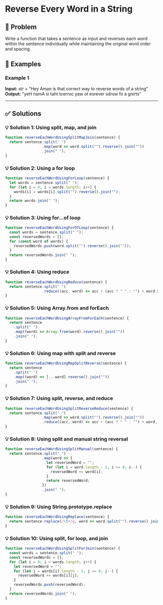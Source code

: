 # Reverse Every Word in a String

## 📝 Problem

Write a function that takes a sentence as input and reverses each word within the sentence individually while maintaining the original word order and spacing.


## 📌 Examples

### Example 1

**Input:** str = "Hey Aman is that correct way to reverse words of a string"  
**Output:** "yeH namA si taht tcerroc yaw ot esrever sdrow fo a gnirts"

---

## ✅ Solutions

### 💡 Solution 1: Using split, map, and join

```javascript
function reverseEachWordUsingSplitMapJoin(sentence) {
  return sentence.split(" ")
                 .map(word => word.split("").reverse().join(""))
                 .join(" ");
}
```

### 💡 Solution 2: Using a for loop

```javascript
function reverseEachWordUsingForLoop(sentence) {
  let words = sentence.split(" ");
  for (let i = 0; i < words.length; i++) {
    words[i] = words[i].split("").reverse().join("");
  }
  return words.join(" ");
}
```

### 💡 Solution 3: Using for...of loop

```javascript
function reverseEachWordUsingForOfLoop(sentence) {
  const words = sentence.split(" ");
  const reversedWords = [];
  for (const word of words) {
    reversedWords.push(word.split("").reverse().join(""));
  }
  return reversedWords.join(" ");
}
```

### 💡 Solution 4: Using reduce

```javascript
function reverseEachWordUsingReduce(sentence) {
  return sentence.split(" ")
                 .reduce((acc, word) => acc + (acc ? " " : "") + word.split("").reverse().join(""), "");
}
```

### 💡 Solution 5: Using Array.from and forEach

```javascript
function reverseEachWordUsingArrayFromForEach(sentence) {
  return sentence
    .split(" ")
    .map((word) => Array.from(word).reverse().join(""))
    .join(" ");
}
```

### 💡 Solution 6: Using map with split and reverse

```javascript
function reverseEachWordUsingMapSplitReverse(sentence) {
  return sentence
    .split(" ")
    .map((word) => [...word].reverse().join(""))
    .join(" ");
}
```

### 💡 Solution 7: Using split, reverse, and reduce

```javascript
function reverseEachWordUsingSplitReverseReduce(sentence) {
  return sentence.split(" ")
                 .map(word => word.split("").reverse().join(""))
                 .reduce((acc, word) => acc + (acc ? " " : "") + word, "");
}
```

### 💡 Solution 8: Using split and manual string reversal

```javascript
function reverseEachWordUsingSplitManual(sentence) {
  return sentence.split(" ")
                 .map(word => {
                   let reversedWord = "";
                   for (let i = word.length - 1; i >= 0; i--) {
                     reversedWord += word[i];
                   }
                   return reversedWord;
                 })
                 .join(" ");
}
```

### 💡 Solution 9: Using String.prototype.replace

```javascript
function reverseEachWordUsingReplace(sentence) {
  return sentence.replace(/\S+/g, word => word.split("").reverse().join(""));
}
```

### 💡 Solution 10: Using split, for loop, and join

```javascript
function reverseEachWordUsingSplitForJoin(sentence) {
  const words = sentence.split(" ");
  const reversedWords = [];
  for (let i = 0; i < words.length; i++) {
    let reversedWord = "";
    for (let j = words[i].length - 1; j >= 0; j--) {
      reversedWord += words[i][j];
    }
    reversedWords.push(reversedWord);
  }
  return reversedWords.join(" ");
}
```